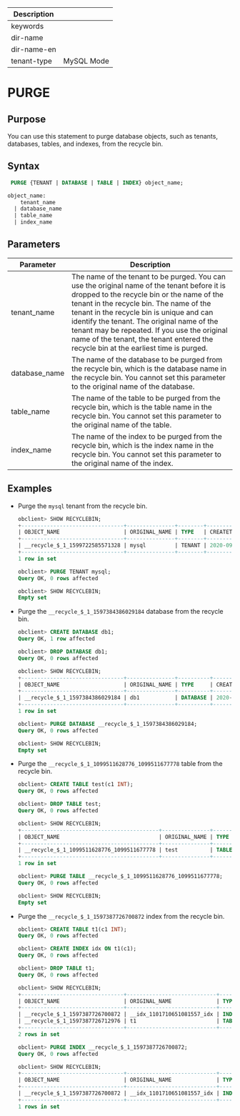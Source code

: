 | Description   |                 |
|---------------|-----------------|
| keywords      |                 |
| dir-name      |                 |
| dir-name-en   |                 |
| tenant-type   | MySQL Mode      |

# PURGE

## Purpose

You can use this statement to purge database objects, such as tenants, databases, tables, and indexes, from the recycle bin.

## Syntax

```sql
 PURGE {TENANT | DATABASE | TABLE | INDEX} object_name;

object_name:
    tenant_name
  | database_name
  | table_name
  | index_name
```

## Parameters

| **Parameter** | **Description** |
|---------------|-------------------------------------------------------------------------------------------------------------|
| tenant_name | The name of the tenant to be purged. You can use the original name of the tenant before it is dropped to the recycle bin or the name of the tenant in the recycle bin. The name of the tenant in the recycle bin is unique and can identify the tenant. The original name of the tenant may be repeated. If you use the original name of the tenant, the tenant entered the recycle bin at the earliest time is purged.  |
| database_name | The name of the database to be purged from the recycle bin, which is the database name in the recycle bin. You cannot set this parameter to the original name of the database.  |
| table_name | The name of the table to be purged from the recycle bin, which is the table name in the recycle bin. You cannot set this parameter to the original name of the table.  |
| index_name | The name of the index to be purged from the recycle bin, which is the index name in the recycle bin. You cannot set this parameter to the original name of the index.  |

## Examples

* Purge the `mysql` tenant from the recycle bin.

   ```sql
   obclient> SHOW RECYCLEBIN;
   +--------------------------------+---------------+--------+----------------------------+
   | OBJECT_NAME                    | ORIGINAL_NAME | TYPE   | CREATETIME                 |
   +--------------------------------+---------------+--------+----------------------------+
   | __recycle_$_1_1599722585571328 | mysql         | TENANT | 2020-09-10 15:36:54.712101 |
   +--------------------------------+---------------+--------+----------------------------+
   1 row in set

   obclient> PURGE TENANT mysql;
   Query OK, 0 rows affected

   obclient> SHOW RECYCLEBIN;
   Empty set
   ```

* Purge the `__recycle_$_1_1597384386029184` database from the recycle bin.

   ```sql
   obclient> CREATE DATABASE db1;
   Query OK, 1 row affected

   obclient> DROP DATABASE db1;
   Query OK, 0 rows affected

   obclient> SHOW RECYCLEBIN;
   +--------------------------------+---------------+----------+----------------------------+
   | OBJECT_NAME                    | ORIGINAL_NAME | TYPE     | CREATETIME                 |
   +--------------------------------+---------------+----------+----------------------------+
   | __recycle_$_1_1597384386029184 | db1           | DATABASE | 2020-08-14 13:53:06.029367 |
   +--------------------------------+---------------+----------+----------------------------+
   1 row in set

   obclient> PURGE DATABASE __recycle_$_1_1597384386029184;
   Query OK, 0 rows affected

   obclient> SHOW RECYCLEBIN;
   Empty set
   ```

* Purge the `__recycle_$_1_1099511628776_1099511677778` table from the recycle bin.

   ```sql
   obclient> CREATE TABLE test(c1 INT);
   Query OK, 0 rows affected

   obclient> DROP TABLE test;
   Query OK, 0 rows affected

   obclient> SHOW RECYCLEBIN;
   +-------------------------------------------+---------------+-------+----------------------------+
   | OBJECT_NAME                               | ORIGINAL_NAME | TYPE  | CREATETIME                 |
   +-------------------------------------------+---------------+-------+----------------------------+
   | __recycle_$_1_1099511628776_1099511677778 | test          | TABLE | 2017-10-20 17:40:22.304025 |
   +-------------------------------------------+---------------+-------+----------------------------+
   1 row in set

   obclient> PURGE TABLE __recycle_$_1_1099511628776_1099511677778;
   Query OK, 0 rows affected

   obclient> SHOW RECYCLEBIN;
   Empty set
   ```

* Purge the `__recycle_$_1_1597387726700872` index from the recycle bin.

   ```sql
   obclient> CREATE TABLE t1(c1 INT);
   Query OK, 0 rows affected

   obclient> CREATE INDEX idx ON t1(c1);
   Query OK, 0 rows affected

   obclient> DROP TABLE t1;
   Query OK, 0 rows affected

   obclient> SHOW RECYCLEBIN;
   +--------------------------------+----------------------------+-------+----------------------------+
   | OBJECT_NAME                    | ORIGINAL_NAME              | TYPE  | CREATETIME                 |
   +--------------------------------+----------------------------+-------+----------------------------+
   | __recycle_$_1_1597387726700872 | __idx_1101710651081557_idx | INDEX | 2020-08-14 14:48:46.699145 |
   | __recycle_$_1_1597387726712976 | t1                         | TABLE | 2020-08-14 14:48:46.712643 |
   +--------------------------------+----------------------------+-------+----------------------------+
   2 rows in set

   obclient> PURGE INDEX __recycle_$_1_1597387726700872;
   Query OK, 0 rows affected

   obclient> SHOW RECYCLEBIN;
   +--------------------------------+----------------------------+-------+----------------------------+
   | OBJECT_NAME                    | ORIGINAL_NAME              | TYPE  | CREATETIME                 |
   +--------------------------------+----------------------------+-------+----------------------------+
   | __recycle_$_1_1597387726700872 | __idx_1101710651081557_idx | INDEX | 2020-08-14 14:48:46.699145 |
   +--------------------------------+----------------------------+-------+----------------------------+
   1 rows in set
   ```
